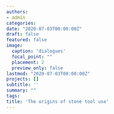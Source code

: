 ```yaml
---
authors:
- admin
categories:
date: "2020-07-03T00:00:00Z"
draft: false
featured: false
image:
  caption: 'dialogues'
  focal_point: ""
  placement: 2
  preview_only: false
lastmod: "2020-07-03T00:00:00Z"
projects: []
subtitle: ''
summary: ""
tags:
title: 'The origins of stone tool use'
---
```


